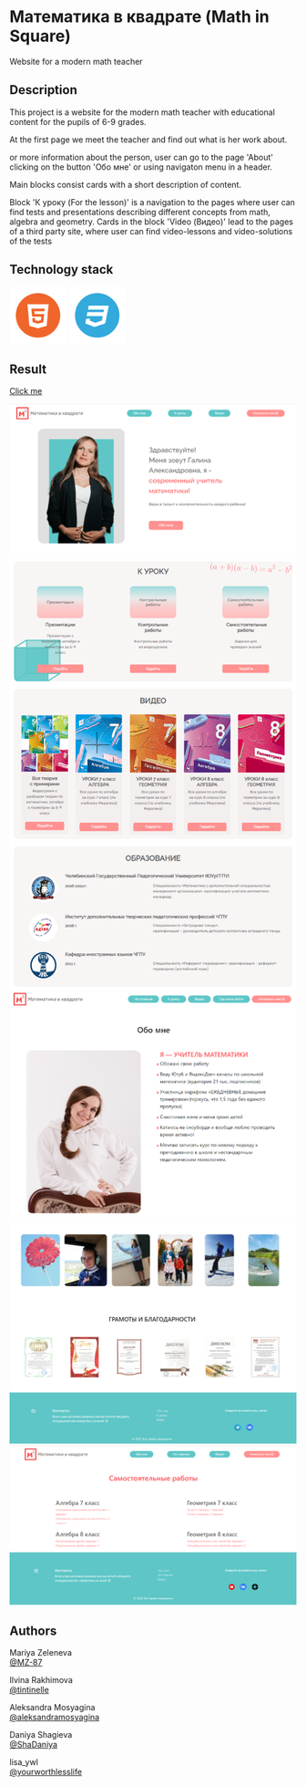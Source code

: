 # Математика в квадрате (Math in Square)

Website for a modern math teacher

## Description

<p>This project is a website for the modern math teacher with educational content for the pupils of 6-9 grades.</p>
<p>At the first page we meet the teacher and find out what is her work about.</p>
<p>or more information about the person, user can go to the page 'About' clicking on the button 'Обо мне' or using navigaton menu in a header.</p>
<p>Main blocks consist cards with a short description of content. </p>
<p>Block 'К уроку (For the lesson)' is a navigation to the pages where user can find tests and presentations describing different concepts from math, algebra and geometry.
Cards in the block 'Video (Видео)' lead to the pages of a third party site, where user can find video-lessons and video-solutions of the tests</p>


## Technology stack
<p>
<img src="assets/img/readMe/HTML.png" alt="HTML" width="100rem"/>
<img src="assets/img/readMe/CSS.png" alt="CSS" width="100rem"/>
</p>


## Result

[Сlick me](https://mz-87.github.io/mathteacher-site/)
<p> 
<img src="assets/img/readMe/banner.png" alt="banner"/>
<img src="assets/img/readMe/main-blocks.png" alt="main blocks"/>
<img src="assets/img/readMe/about.png" alt="about page banner"/>
<img src="assets/img/readMe/about2.png" alt="about page photos"/>
<img src="assets/img/readMe/work.png" alt="test's page"/>
</p>


## Authors

Mariya Zeleneva<br>
[@MZ-87](https://github.com/MZ-87)

Ilvina Rakhimova<br>
[@tintinelle](https://github.com/tintinelle)

Aleksandra Mosyagina<br>
[@aleksandramosyagina](https://github.com/aleksandramosyagina)

Daniya Shagieva <br>
[@ShaDaniya](https://github.com/ShaDaniya)

lisa_ywl<br>
[@yourworthlesslife](https://github.com/yourworthlesslife)

